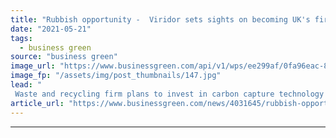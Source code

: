 ```yaml
---
title: "Rubbish opportunity -  Viridor sets sights on becoming UK's first 'negative emissions' waste and recycling firm"
date: "2021-05-21"
tags: 
  - business green
source: "business green"
image_url: "https://www.businessgreen.com/api/v1/wps/ee299af/0fa96eac-8105-4629-a7d0-f9bbc495b1b2/1/2-Runcorn-ERF-viridor-185x114.jpg"
image_fp: "/assets/img/post_thumbnails/147.jpg"
lead: "
 Waste and recycling firm plans to invest in carbon capture technology at its waste-to-energy facilities in the UK ..."
article_url: "https://www.businessgreen.com/news/4031645/rubbish-opportunity-viridor-sets-sights-uk-negative-emissions-waste-recycling-firm"
---
```


---
